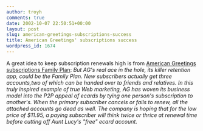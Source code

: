 ```yaml
---
author: troyh
comments: true
date: 2002-10-07 22:50:51+00:00
layout: post
slug: american-greetings-subscriptions-success
title: American Greetings' subscriptions success
wordpress_id: 1674
---
```


A great idea to keep subscription renewals high is from [ American Greetings subscriptions Family Plan](http://www.econtentmag.com/r16/2002/smith8_02.html): _But AG's real ace in the hole, its killer retention app, could be the Family Plan. New subscribers actually get three accounts,two of which can be handed over to friends and relatives. In this truly inspired example of true Web marketing, AG has woven its business model into the P2P appeal of ecards by tying one person's subscription to another's. When the primary subscriber cancels or fails to renew, all the attached accounts go dead as well. The company is hoping that for the low price of $11.95, a paying subscriber will think twice or thrice at renewal time before cutting off Aunt Lucy's "free" ecard account._

